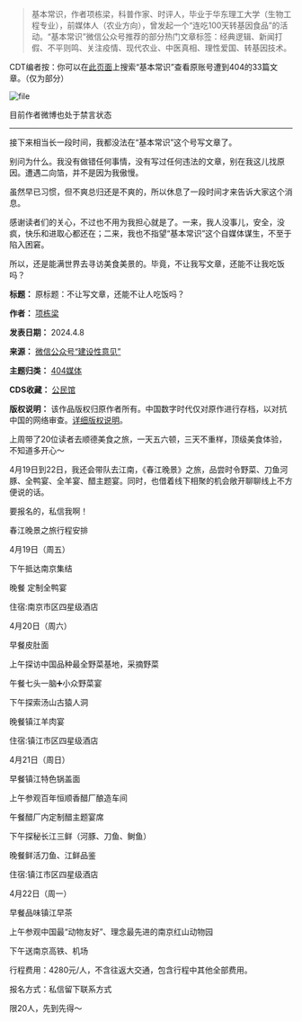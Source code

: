 
> 基本常识，作者项栋梁，科普作家、时评人，毕业于华东理工大学（生物工程专业），前媒体人（农业方向），曾发起一个“连吃100天转基因食品”的活动。“基本常识”微信公众号推荐的部分热门文章标签：经典逻辑、新闻打假、不平则鸣、关注疫情、现代农业、中医真相、理性爱国、转基因技术。


CDT编者按：你可以在[此页面](https://chinadigitaltimes.net/chinese/404-articles-archive "此页面")上搜索“基本常识”查看原账号遭到404的33篇文章。（仅为部分）


![file](https://chinadigitaltimes.net/chinese/files/2024/04/image-1712560353984.png)  

目前作者微博也处于禁言状态


---


接下来相当长一段时间，我都没法在“基本常识”这个号写文章了。


别问为什么。我没有做错任何事情，没有写过任何违法的文章，别在我这儿找原因。遭遇二向箔，并不是因为我傲慢。


虽然早已习惯，但不爽总归还是不爽的，所以休息了一段时间才来告诉大家这个消息。


感谢读者们的关心，不过也不用为我担心就是了。一来，我人没事儿，安全，没疯，快乐和进取心都还在；二来，我也不指望“基本常识”这个自媒体谋生，不至于陷入困窘。


所以，还是能满世界去寻访美食美景的。毕竟，不让我写文章，还能不让我吃饭吗？




**标题：** 原标题：不让写文章，还能不让人吃饭吗？  

**作者：** [项栋梁](https://chinadigitaltimes.net/space/基本常识)  

**发表日期：** 2024.4.8  

**来源：** [微信公众号“建设性意见”](https://web.archive.org/web/https://mp.weixin.qq.com/s/y0VrMmkji8vD6IRu71FKbA)  

**主题归类：** [404媒体](https://chinadigitaltimes.net/space/404媒体)  

**CDS收藏：** [公民馆](https://chinadigitaltimes.net/space/%E5%85%AC%E6%B0%91%E9%A6%86)  

**版权说明：** 该作品版权归原作者所有。中国数字时代仅对原作进行存档，以对抗中国的网络审查。[详细版权说明](https://chinadigitaltimes.net/chinese/copyright)。


上周带了20位读者去顺德美食之旅，一天五六顿，三天不重样，顶级美食体验，不知道多开心～


4月19日到22日，我还会带队去江南，《春江晚景》之旅，品尝时令野菜、刀鱼河豚、全鸭宴、全羊宴、醋主题宴。同时，也借着线下相聚的机会敞开聊聊线上不方便说的话。


要报名的，私信我啊！


春江晚景之旅行程安排


4月19日（周五）  

下午抵达南京集结  

晚餐 定制全鸭宴  

住宿:南京市区四星级酒店


4月20日（周六）  

早餐皮肚面  

上午探访中国品种最全野菜基地，采摘野菜  

午餐七头一脑➕小众野菜宴  

下午探索汤山古猿人洞  

晚餐镇江羊肉宴  

住宿:镇江市区四星级酒店


4月21日（周日）  

早餐镇江特色锅盖面  

上午参观百年恒顺香醋厂酿造车间  

午餐醋厂内定制醋主题宴席  

下午探秘长江三鲜（河豚、刀鱼、鲥鱼）  

晚餐鲜活刀鱼、江鲜品鉴  

住宿:镇江市区四星级酒店


4月22日（周一）  

早餐品味镇江早茶  

上午参观中国最“动物友好”、理念最先进的南京红山动物园  

下午送南京高铁、机场


行程费用：4280元/人，不含往返大交通，包含行程中其他全部费用。


报名方式：私信留下联系方式


限20人，先到先得～



